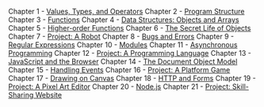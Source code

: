 

Chapter 1 - [Values, Types, and Operators](https://eloquentjavascript.net/01_values.html)
Chapter 2 - [Program Structure](https://eloquentjavascript.net/02_program_structure.html)
Chapter 3 - [Functions](https://eloquentjavascript.net/03_functions.html)
Chapter 4 - [Data Structures: Objects and Arrays](https://eloquentjavascript.net/04_data.html)
Chapter 5 - [Higher-order Functions](https://eloquentjavascript.net/05_higher_order.html)
Chapter 6 - [The Secret Life of Objects](https://eloquentjavascript.net/06_object.html)
Chapter 7 - [Project: A Robot](https://eloquentjavascript.net/07_robot.html)
Chapter 8 - [Bugs and Errors](https://eloquentjavascript.net/08_error.html)
Chapter 9 - [Regular Expressions](https://eloquentjavascript.net/09_regexp.html)
Chapter 10 - [Modules](https://eloquentjavascript.net/10_modules.html)
Chapter 11 - [Asynchronous Programming](https://eloquentjavascript.net/11_async.html)
Chapter 12 - [Project: A Programming Language](https://eloquentjavascript.net/12_language.html)
Chapter 13 - [JavaScript and the Browser](https://eloquentjavascript.net/13_browser.html)
Chapter 14 - [The Document Object Model](https://eloquentjavascript.net/14_dom.html)
Chapter 15 - [Handling Events](https://eloquentjavascript.net/15_event.html)
Chapter 16 - [Project: A Platform Game](https://eloquentjavascript.net/16_game.html)
Chapter 17 - [Drawing on Canvas](https://eloquentjavascript.net/17_canvas.html)
Chapter 18 - [HTTP and Forms](https://eloquentjavascript.net/18_http.html)
Chapter 19 - [Project: A Pixel Art Editor](https://eloquentjavascript.net/19_paint.html)
Chapter 20 - [Node.js](https://eloquentjavascript.net/20_node.html)
Chapter 21 - [Project: Skill-Sharing Website](https://eloquentjavascript.net/21_skillsharing.html)


